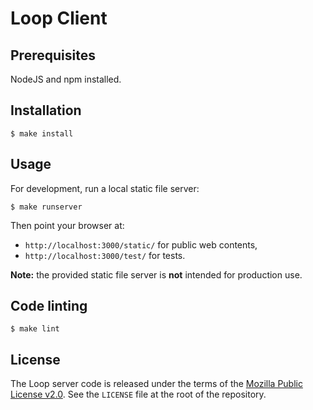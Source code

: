 Loop Client
===========

Prerequisites
-------------

NodeJS and npm installed.

Installation
------------

    $ make install

Usage
-----

For development, run a local static file server:

    $ make runserver

Then point your browser at:

- `http://localhost:3000/static/` for public web contents,
- `http://localhost:3000/test/` for tests.

**Note:** the provided static file server is **not** intended for production
use.

Code linting
------------

    $ make lint

License
-------

The Loop server code is released under the terms of the
[Mozilla Public License v2.0](http://www.mozilla.org/MPL/2.0/). See the
`LICENSE` file at the root of the repository.
